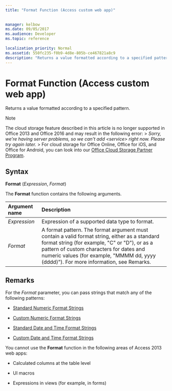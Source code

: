 ```yaml
---
title: "Format Function (Access custom web app)"
 
 
manager: kelbow
ms.date: 09/05/2017
ms.audience: Developer
ms.topic: reference
  
localization_priority: Normal
ms.assetid: 550fc235-f0b9-4d8e-805b-ce467821a8c9
description: "Returns a value formatted according to a specified pattern."
---
```


# Format Function (Access custom web app)

Returns a value formatted according to a specified pattern.
  
> [!NOTE]
> The cloud storage feature described in this article is no longer supported in Office 2013 and Office 2016 and may result in the following error: >  *Sorry, we're having server problems, so we can't add \<service\> right now. Please try again later.* > For cloud storage for Office Online, Office for iOS, and Office for Android, you can look into our [Office Cloud Storage Partner Program](https://dev.office.com/programs/officecloudstorage). 
  
## Syntax

 **Format** (*Expression*, *Format*) 
  
The **Format** function contains the following arguments. 
  
|**Argument name**|**Description**|
|:-----|:-----|
| *Expression*  <br/> |Expression of a supported data type to format.  <br/> |
| *Format*  <br/> | A format pattern. The format argument must contain a valid format string, either as a standard format string (for example, "C" or "D"), or as a pattern of custom characters for dates and numeric values (for example, "MMMM dd, yyyy (dddd)"). For more information, see Remarks.  <br/> |
   
## Remarks

For the  *Format*  parameter, you can pass strings that match any of the following patterns: 
  
- [Standard Numeric Format Strings](https://msdn.microsoft.com/library/dwhawy9k%28v=vs.110%29.aspx)
    
- [Custom Numeric Format Strings](https://msdn.microsoft.com/library/0c899ak8%28v=vs.110%29.aspx)
    
- [Standard Date and Time Format Strings](https://msdn.microsoft.com/library/az4se3k1%28v=vs.110%29.aspx)
    
- [Custom Date and Time Format Strings](https://msdn.microsoft.com/library/8kb3ddd4%28v=vs.110%29.aspx)
    
You cannot use the **Format** function in the following areas of Access 2013 web apps: 
  
- Calculated columns at the table level
    
- UI macros
    
- Expressions in views (for example, in forms)
    

